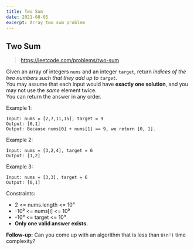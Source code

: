 ```yaml
---
title: Two Sum
date: 2021-08-05
excerpt: Array two sum problem
---
```

## Two Sum
>https://leetcode.com/problems/two-sum

Given an array of integers `nums` and an integer `target`, return *indices of the two numbers such that they add up to `target`.*\
You may assume that each input would have **exactly one solution**, and you may not use the *same* element twice.\
You can return the answer in any order.

Example 1:
```
Input: nums = [2,7,11,15], target = 9
Output: [0,1]
Output: Because nums[0] + nums[1] == 9, we return [0, 1].
```
Example 2:
```
Input: nums = [3,2,4], target = 6
Output: [1,2]
```
Example 3:
```
Input: nums = [3,3], target = 6
Output: [0,1]
```

Constraints:
- 2 <= nums.length <= 10⁴
- -10⁹ <= nums[i] <= 10⁹
- -10⁹ <= target <= 10⁹
- **Only one valid answer exists.**

**Follow-up:** Can you come up with an algorithm that is less than `O(n²)` time complexity?
